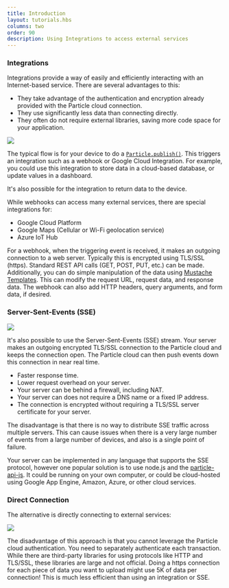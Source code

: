 ```yaml
---
title: Introduction
layout: tutorials.hbs
columns: two
order: 90
description: Using Integrations to access external services
---
```



### Integrations

Integrations provide a way of easily and efficiently interacting with an Internet-based service. There are several advantages to this:

- They take advantage of the authentication and encryption already provided with the Particle cloud connection.
- They use significantly less data than connecting directly.
- They often do not require external libraries, saving more code space for your application.

<img src="/assets/images/PublishFlow.png" class="full-width"/>

The typical flow is for your device to do a [`Particle.publish()`](/reference/device-os/firmware/#particle-publish-). This triggers an integration such as a webhook or Google Cloud Integration. For example, you could use this integration to store data in a cloud-based database, or update values in a dashboard. 

It's also possible for the integration to return data to the device.

While webhooks can access many external services, there are special integrations for:

- Google Cloud Platform
- Google Maps (Cellular or Wi-Fi geolocation service)
- Azure IoT Hub

For a webhook, when the triggering event is received, it makes an outgoing connection to a web server. Typically this is encrypted using TLS/SSL (https). Standard REST API calls (GET, POST, PUT, etc.) can be made. Additionally, you can do simple manipulation of the data using [Mustache Templates](/reference/device-cloud/webhooks/#variable-substitution). This can modify the request URL, request data, and response data. The webhook can also add HTTP headers, query arguments, and form data, if desired. 


### Server-Sent-Events (SSE)

<img src="/assets/images/SSEFlow.png" class="full-width"/>

It's also possible to use the Server-Sent-Events (SSE) stream. Your server makes an outgoing encrypted TLS/SSL connection to the Particle cloud and keeps the connection open. The Particle cloud can then push events down this connection in near real time.

- Faster response time.
- Lower request overhead on your server.
- Your server can be behind a firewall, including NAT.
- Your server can does not require a DNS name or a fixed IP address.
- The connection is encrypted without requiring a TLS/SSL server certificate for your server.

The disadvantage is that there is no way to distribute SSE traffic across multiple servers. This can cause issues when there is a very large number of events from a large number of devices, and also is a single point of failure.

Your server can be implemented in any language that supports the SSE protocol, however one popular solution is to use node.js and the [particle-api-js](/reference/SDKs/javascript/#geteventstream). It could be running on your own computer, or could be cloud-hosted using Google App Engine, Amazon, Azure, or other cloud services.

### Direct Connection

The alternative is directly connecting to external services:

<img src="/assets/images/DirectFlow.png" class="full-width"/>


The disadvantage of this approach is that you cannot leverage the Particle cloud authentication. You need to separately authenticate each transaction. While there are third-party libraries for using protocols like HTTP and TLS/SSL, these libraries are large and not official. Doing a https connection for each piece of data you want to upload might use 5K of data per connection! This is much less efficient than using an integration or SSE.
